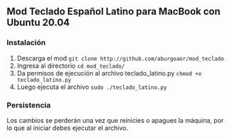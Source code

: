 ## Mod Teclado Español Latino para MacBook con Ubuntu 20.04
### Instalación

1. Descarga el mod `git clone http://github.com/aburgoaor/mod_teclado`
2. Ingresa al directorio `cd mod_teclado/`
3. Da permisos de ejecución al archivo teclado_latino.py `chmod +x teclado_latino.py`
4. Luego ejecuta el archivo `sudo ./teclado_latino.py`

### Persistencia

Los cambios se perderán una vez que reinicies o apagues la máquina, por lo que al iniciar debes ejecutar el archivo.
